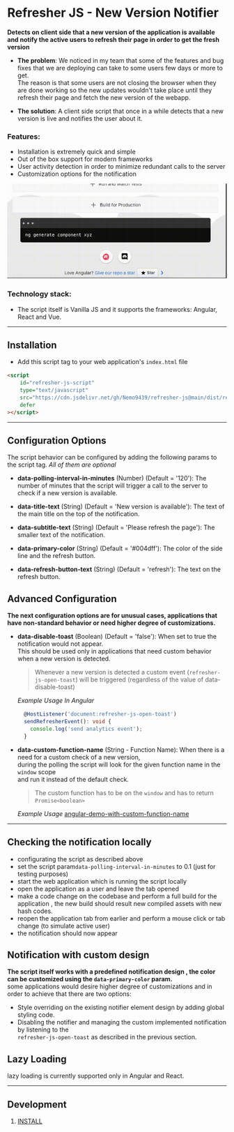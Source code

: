 # Refresher JS - New Version Notifier

**Detects on client side that a new version of the application is available
and notify the active users to refresh their page in order to get the fresh version**

- **The problem**:
  We noticed in my team that some of the features and bug fixes that we are deploying can take to some users few days or more to get.  
   The reason is that some users are not closing the browser when they are done working so the new updates wouldn't take place until they refresh their page
  and fetch the new version of the webapp.

- **The solution**:
  A client side script that once in a while detects that a new version is live and notifies the user about it.

### Features:

- Installation is extremely quick and simple
- Out of the box support for modern frameworks
- User activity detection in order to minimize redundant calls to the server
- Customization options for the notification

![](./assets/refresher-js.gif)

### Technology stack:

- The script itself is Vanilla JS and it supports the frameworks: Angular, React and Vue.

---

## Installation

- Add this script tag to your web application's `index.html` file

```html
<script
	id="refresher-js-script"
	type="text/javascript"
	src="https://cdn.jsdelivr.net/gh/Nemo9439/refresher-js@main/dist/refresher.v1-0.min.js"
	defer
></script>
```

---

## Configuration Options

The script behavior can be configured by adding the following params to the script tag.
_All of them are optional_

- **data-polling-interval-in-minutes** (Number) (Default = '120'):
  The number of minutes that the script will trigger a call to the server to check if a new version is available.

- **data-title-text** (String) (Default = 'New version is available'):
  The text of the main title on the top of the notification.

- **data-subtitle-text** (String) (Default = 'Please refresh the page'):
  The smaller text of the notification.

- **data-primary-color** (String) (Default = '#004dff'):
  The color of the side line and the refresh button.

- **data-refresh-button-text** (String) (Default = 'refresh'):
  The text on the refresh button.

## Advanced Configuration

**The next configuration options are for unusual cases,
applications that have non-standard behavior or need higher degree of customizations.**

- **data-disable-toast** (Boolean) (Default = 'false'):
  When set to true the notification would not appear.  
   This should be used only in applications that need custom behavior when a new version is detected.

  > Whenever a new version is detected a custom event (`refresher-js-open-toast`) will be triggered (regardless of the value of data-disable-toast)

  _Example Usage In Angular_

  ```ts
    @HostListener('document:refresher-js-open-toast')
    sendRefresherEvent(): void {
      console.log('send analytics event');
    }
  ```

- **data-custom-function-name** (String - Function Name):
  When there is a need for a custom check of a new version,  
   during the polling the script will look for the given function name in the `window` scope  
   and run it instead of the default check.

  > The custom function has to be on the `window` and has to return `Promise<boolean>`

  _Example Usage_
  [angular-demo-with-custom-function-name](/demo/angular-demo-with-custom-callback/src/index.html)

---

## Checking the notification locally

- configurating the script as described above
- set the script param`data-polling-interval-in-minutes` to 0.1 (just for testing purposes)
- start the web application which is running the script locally
- open the application as a user and leave the tab opened
- make a code change on the codebase and perform a full build for the application , the new build should result new compiled assets with new hash codes.
- reopen the application tab from earlier and perform a mouse click or tab change (to simulate active user)
- the notification should now appear

## Notification with custom design

**The script itself works with a predefined notification design , the color can be customized using the `data-primary-color` param.**  
some applications would desire higher degree of customizations and in order to achieve that there are two options:

- Style overriding on the existing notifier element design by adding global styling code.
- Disabling the notifier and managing the custom implemented notification by listening to the  
  `refresher-js-open-toast` as described in the previous section.

## Lazy Loading

lazy loading is currently supported only in Angular and React.

---

## Development

1. [INSTALL](INSTALL.md)
